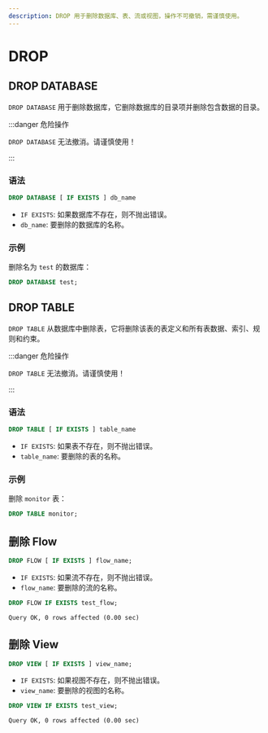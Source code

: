 ```yaml
---
description: DROP 用于删除数据库、表、流或视图，操作不可撤销，需谨慎使用。
---
```


# DROP

## DROP DATABASE

`DROP DATABASE` 用于删除数据库，它删除数据库的目录项并删除包含数据的目录。

:::danger 危险操作

`DROP DATABASE` 无法撤消。请谨慎使用！

:::

### 语法

```sql
DROP DATABASE [ IF EXISTS ] db_name
```

- `IF EXISTS`: 如果数据库不存在，则不抛出错误。
- `db_name`: 要删除的数据库的名称。

### 示例

删除名为 `test` 的数据库：

```sql
DROP DATABASE test;
```

## DROP TABLE

`DROP TABLE` 从数据库中删除表，它将删除该表的表定义和所有表数据、索引、规则和约束。

:::danger 危险操作

`DROP TABLE` 无法撤消。请谨慎使用！

:::

### 语法

```sql
DROP TABLE [ IF EXISTS ] table_name
```

- `IF EXISTS`: 如果表不存在，则不抛出错误。
- `table_name`: 要删除的表的名称。

### 示例

删除 `monitor` 表：
  
```sql
DROP TABLE monitor;
```

## 删除 Flow

```sql
DROP FLOW [ IF EXISTS ] flow_name;
```

- `IF EXISTS`: 如果流不存在，则不抛出错误。
- `flow_name`: 要删除的流的名称。

```sql
DROP FLOW IF EXISTS test_flow;
```

```
Query OK, 0 rows affected (0.00 sec)
```

## 删除 View

```sql
DROP VIEW [ IF EXISTS ] view_name;
```

- `IF EXISTS`: 如果视图不存在，则不抛出错误。
- `view_name`: 要删除的视图的名称。

```sql
DROP VIEW IF EXISTS test_view;
```

```
Query OK, 0 rows affected (0.00 sec)
```
